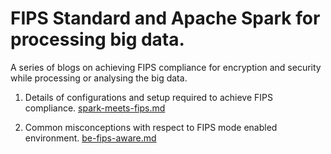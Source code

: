 # FIPS Standard and Apache Spark for processing big data.

A series of blogs on achieving FIPS compliance for encryption and security while processing or analysing the big data.

1. Details of configurations and setup required to achieve FIPS compliance. [spark-meets-fips.md](blogs/spark-meets-fips.md)

2. Common misconceptions with respect to FIPS mode enabled environment. [be-fips-aware.md](blogs/be-fips-aware.md)
